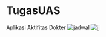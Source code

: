 # TugasUAS
Aplikasi Aktifitas Dokter
![jadwal](https://user-images.githubusercontent.com/64593162/87549824-7d8f4b80-c6d8-11ea-8c58-c566703cf115.png)
![jj](https://user-images.githubusercontent.com/64593162/87549927-a1529180-c6d8-11ea-9e58-fa8f35dd3ad2.png)
